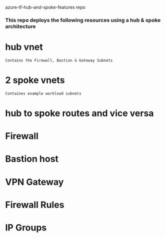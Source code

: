 azure-tf-hub-and-spoke-features repo

### This repo deploys the following resources using a hub & spoke architecture

# hub vnet 
    Contains the Firewall, Bastion & Gateway Subnets
# 2 spoke vnets
    Containes example workload subnets
# hub to spoke routes and vice versa
# Firewall
# Bastion host
# VPN Gateway
# Firewall Rules
# IP Groups
#


